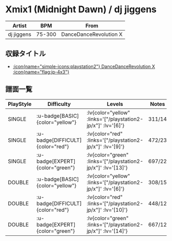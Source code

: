 # Xmix1 (Midnight Dawn) / dj jiggens

|Artist|BPM|From|
|------|---|----|
|dj jiggens|75-300|DanceDanceRevolution X|

## 収録タイトル

- [ :icon{name="simple-icons:playstation2"} DanceDanceRevolution X :icon{name="flag:jp-4x3"} ](/playstation2-jp/x)

## 譜面一覧

|PlayStyle|Difficulty|Levels|Notes|Movie|
|---------|----------|------|-----|-----|
|SINGLE| :u-badge[BASIC]{color="yellow"} | :lv{color="yellow" :links='["/playstation2-jp/x"]' :lv='[6]'} |311/14||
|SINGLE| :u-badge[DIFFICULT]{color="red"} | :lv{color="red" :links='["/playstation2-jp/x"]' :lv='[9]'} |472/23||
|SINGLE| :u-badge[EXPERT]{color="green"} | :lv{color="green" :links='["/playstation2-jp/x"]' :lv='[13]'} |697/22||
|DOUBLE| :u-badge[BASIC]{color="yellow"} | :lv{color="yellow" :links='["/playstation2-jp/x"]' :lv='[6]'} |308/15||
|DOUBLE| :u-badge[DIFFICULT]{color="red"} | :lv{color="red" :links='["/playstation2-jp/x"]' :lv='[10]'} |448/12||
|DOUBLE| :u-badge[EXPERT]{color="green"} | :lv{color="green" :links='["/playstation2-jp/x"]' :lv='[14]'} |667/12||

